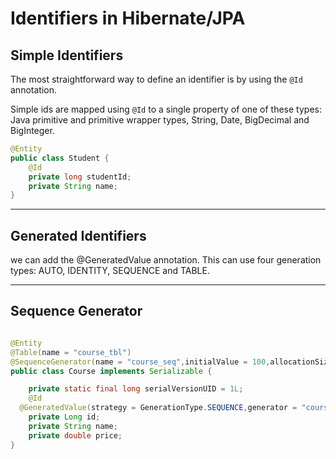 # Identifiers in Hibernate/JPA

## Simple Identifiers

The most straightforward way to define an identifier is by using the `@Id` annotation.

Simple ids are mapped using `@Id` to a single property of one of these types: Java primitive and primitive wrapper types, String, Date, BigDecimal and BigInteger.

```java
@Entity
public class Student {
    @Id
    private long studentId;
    private String name;
}
```

---

## Generated Identifiers

we can add the @GeneratedValue annotation.
This can use four generation types: AUTO, IDENTITY, SEQUENCE and TABLE.

---

## Sequence Generator

```java

@Entity
@Table(name = "course_tbl")
@SequenceGenerator(name = "course_seq",initialValue = 100,allocationSize = 1)
public class Course implements Serializable {

	private static final long serialVersionUID = 1L;
	@Id
  @GeneratedValue(strategy = GenerationType.SEQUENCE,generator = "course_seq")
	private Long id;
	private String name;
	private double price;
}
```
